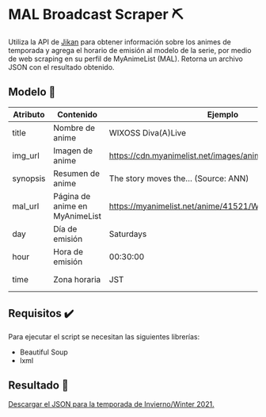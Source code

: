 # MAL Broadcast Scraper ⛏️
Utiliza la API de [Jikan](https://jikan.moe/) para obtener información sobre los animes de temporada y agrega el horario de emisión al modelo de la serie, por medio de web scraping en su perfil de MyAnimeList (MAL). Retorna un archivo JSON con el resultado obtenido.

## Modelo 📄
| Atributo 	| Contenido 	| Ejemplo 	| Fuente 	|
|-	|-	|-	|-	|
| title 	| Nombre de anime 	| WIXOSS Diva(A)Live 	| Jikan 	|
| img_url 	| Imagen de anime 	| https://cdn.myanimelist.net/images/anime/1779/110807.jpg 	| Jikan 	|
| synopsis 	| Resumen de anime 	| The story moves the… (Source: ANN) 	| Jikan 	|
| mal_url 	| Página de anime en MyAnimeList 	| https://myanimelist.net/anime/41521/WIXOSS_DivaALive 	| Jikan 	|
| day 	| Día de emisión 	| Saturdays 	| Jikan 	|
| hour 	| Hora de emisión 	| 00:30:00 	| Scraping MAL 	|
| time 	| Zona horaria 	| JST 	| Scraping MAL 	|

## Requisitos ✔️
 Para ejecutar el script se necesitan las siguientes librerías:
 * Beautiful Soup
 * lxml

## Resultado 💙
[Descargar el JSON para la temporada de Invierno/Winter 2021.](https://github.com/icardemil64/mal-broadcast-scraping/blob/master/anime_schedule.json)
